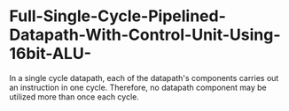 # Full-Single-Cycle-Pipelined-Datapath-With-Control-Unit-Using-16bit-ALU-
In a single cycle datapath, each of the datapath's components carries out an instruction in one cycle. Therefore, no datapath component may be utilized more than once each cycle.
